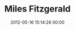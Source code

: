 ---
title: "Miles Fitzgerald"
date: 2012-05-16 15:14:26 00:00
permalink: /milesfitzgerald
twitter: "milesfitzgerald"
likes: [888,994,995,718,963,1002,942,956,89,834,605,300,467,306,120,325,275,180,188,58,47,45,954,533,1001,28,66,67,703,43,278,269,852,700,1028,1037,2,1006,1029,1054,972,803,1057,1050,103,1101,1103,1108,1081,1216,1223,1375,1270,1502,1503,916,112,1600]
id: 63
gravatar: "http://www.gravatar.com/avatar/35150d8414a9ca724a2921d2fc8eaa7d"
---